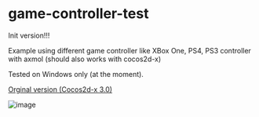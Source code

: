 # game-controller-test
Init version!!!

Example using different game controller like XBox One, PS4, PS3 controller with axmol (should also works with cocos2d-x)

Tested on Windows only (at the moment).

[Orginal version (Cocos2d-x 3.0)](https://github.com/cocos2d/cocos2d-x/tree/v3/tests/game-controller-test)


![image](https://user-images.githubusercontent.com/8652787/193325277-9b4e76ec-c1ff-472e-8233-d2816e07b49a.png)

